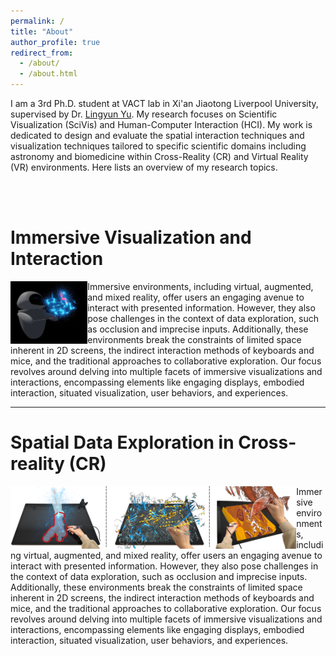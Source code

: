 ```yaml
---
permalink: /
title: "About"
author_profile: true
redirect_from: 
  - /about/
  - /about.html
---
```




I am a 3rd Ph.D. student at VACT lab in Xi'an Jiaotong Liverpool University, supervised by Dr. [Lingyun Yu](https://yulingyun.com/). My research focuses on Scientific Visualization (SciVis) and Human-Computer Interaction (HCI). My work is dedicated to design and evaluate the spatial interaction techniques and visualization techniques tailored to specific scientific domains including astronomy and biomedicine within Cross-Reality (CR) and Virtual Reality (VR) environments. Here lists an overview of my research topics.

<br>
<br>

Immersive Visualization and Interaction
======


<div class="img"><img class="img_responsive" src="https://raw.githubusercontent.com/LixiangZhao98/asset/master/Publications/Figures/Immersive_visualization_and_interaction.png?token=GHSAT0AAAAAACKATBXYWGZQ2KBWPEV7FKIKZSC5SGA" style="border:1px solid black width:200px;height:100px;" alt="MeTACAST.png" align="left">
</div>
  <div class="text">
   Immersive environments, including virtual, augmented, and mixed reality, offer users an engaging avenue to interact with presented information. However, they also pose challenges in the context of data exploration, such as occlusion and imprecise inputs. Additionally, these environments break the constraints of limited space inherent in 2D screens, the indirect interaction methods of keyboards and mice, and the traditional approaches to collaborative exploration. Our focus revolves around delving into multiple facets of immersive visualizations and interactions, encompassing elements like engaging displays, embodied interaction, situated visualization, user behaviors, and experiences.
    </div> 
  </div>

<hr>

Spatial Data Exploration in Cross-reality (CR)
======
<div class="img"><img class="img_responsive" src="https://raw.githubusercontent.com/LixiangZhao98/asset/master/Publications/Figures/Cross_reality.png?token=GHSAT0AAAAAACKATBXZSIWM5J3LGK2R366EZSC5RPQ" style="border:1px solid black width:200px;height:100px;" alt="MeTACAST.png" align="left">
</div>
  <div class="text">
   Immersive environments, including virtual, augmented, and mixed reality, offer users an engaging avenue to interact with presented information. However, they also pose challenges in the context of data exploration, such as occlusion and imprecise inputs. Additionally, these environments break the constraints of limited space inherent in 2D screens, the indirect interaction methods of keyboards and mice, and the traditional approaches to collaborative exploration. Our focus revolves around delving into multiple facets of immersive visualizations and interactions, encompassing elements like engaging displays, embodied interaction, situated visualization, user behaviors, and experiences.
    </div> 
  </div>
